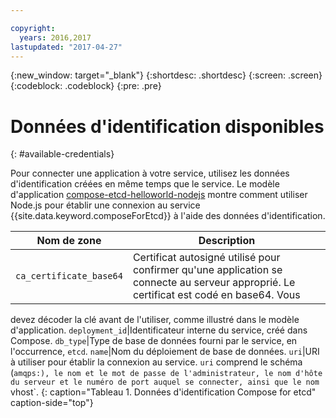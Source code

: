 ```yaml
---

copyright:
  years: 2016,2017
lastupdated: "2017-04-27"
---
```


{:new_window: target="_blank"}
{:shortdesc: .shortdesc}
{:screen: .screen}
{:codeblock: .codeblock}
{:pre: .pre}

# Données d'identification disponibles
{: #available-credentials}

Pour connecter une application à votre service, utilisez les données d'identification créées en même temps que le service. 
Le modèle d'application [compose-etcd-helloworld-nodejs](https://github.com/IBM-Bluemix/compose-etcd-helloworld-nodejs) montre comment utiliser Node.js pour établir une connexion au service
{{site.data.keyword.composeForEtcd}} à l'aide des données d'identification.

Nom de zone|Description
----------|-----------
`ca_certificate_base64`|Certificat autosigné utilisé pour confirmer qu'une application se connecte au serveur approprié. Le certificat est codé en base64. Vous
devez décoder la clé avant de l'utiliser, comme illustré dans le modèle d'application.
`deployment_id`|Identificateur interne du service, créé dans Compose.
`db_type`|Type de base de données fourni par le service, en l'occurrence, `etcd`.
`name`|Nom du déploiement de base de données.
`uri`|URI à utiliser pour établir la connexion au service. `uri`
comprend le schéma (`amqps:), le nom et le mot de passe de l'administrateur, le
nom d'hôte du serveur et le numéro de port auquel se connecter, ainsi que le nom `vhost`.
{: caption="Tableau 1. Données d'identification Compose for etcd" caption-side="top"}

